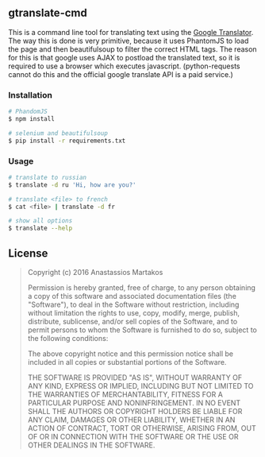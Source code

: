gtranslate-cmd
--------------

This is a command line tool for translating text using the [Google Translator](https://translate.google.com "Google Translator"). The way this is done is very primitive, because it uses PhantomJS to load the page and then beautifulsoup to filter the correct HTML tags. The reason for this is that google uses AJAX to postload the translated text, so it is required to use a browser which executes javascript. (python-requests cannot do this and the official google translate API is a paid service.)

### Installation
```sh
# PhandomJS
$ npm install

# selenium and beautifulsoup
$ pip install -r requirements.txt
```

### Usage
```sh
# translate to russian
$ translate -d ru 'Hi, how are you?'

# translate <file> to french
$ cat <file> | translate -d fr

# show all options
$ translate --help
```

License
-------
>Copyright (c) 2016 Anastassios Martakos
>
>Permission is hereby granted, free of charge, to any person obtaining a copy of this software and associated documentation files (the "Software"), to deal in the Software without restriction, including without limitation the rights to use, copy, modify, merge, publish, distribute, sublicense, and/or sell copies of the Software, and to permit persons to whom the Software is furnished to do so, subject to the following conditions:
>
>The above copyright notice and this permission notice shall be included in all copies or substantial portions of the Software.
>
>THE SOFTWARE IS PROVIDED "AS IS", WITHOUT WARRANTY OF ANY KIND, EXPRESS OR IMPLIED, INCLUDING BUT NOT LIMITED TO THE WARRANTIES OF MERCHANTABILITY, FITNESS FOR A PARTICULAR PURPOSE AND NONINFRINGEMENT. IN NO EVENT SHALL THE AUTHORS OR COPYRIGHT HOLDERS BE LIABLE FOR ANY CLAIM, DAMAGES OR OTHER LIABILITY, WHETHER IN AN ACTION OF CONTRACT, TORT OR OTHERWISE, ARISING FROM, OUT OF OR IN CONNECTION WITH THE SOFTWARE OR THE USE OR OTHER DEALINGS IN THE SOFTWARE.